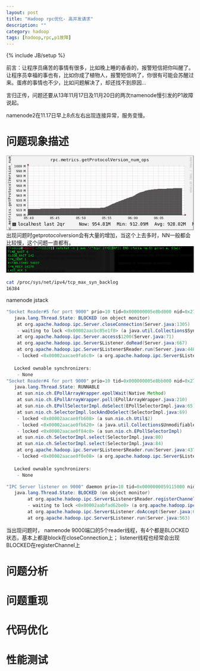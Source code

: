 ```yaml
---
layout: post
title: "Hadoop rpc优化- 高并发请求"
description: ""
category: hadoop 
tags: [hadoop,rpc,p1故障]
---
```

{% include JB/setup %}

前言：让程序员痛苦的事情有很多，比如晚上睡的香香的，报警短信把你叫醒了。让程序员幸福的事也有，比如你成了植物人，报警短信响了，你很有可能会苏醒过来。蛋疼的事情也不少，比如问题解决了，却还找不到原因...

言归正传，问题还要从13年11月17日及11月20日的两次namenode慢引发的P1故障说起。

namenode2在11.17日早上8点左右出现连接异常，服务变慢。

问题现象描述
===

    
![getprotocolversion][getprotocolversion]    
出现问题时getprotocolversion会有大量的增加，当这个上去多时，NN一般都会比较慢，这个问题一直都有。
![netstat][net2]    

```bash
cat /proc/sys/net/ipv4/tcp_max_syn_backlog
16384
```

namenode jstack

```java
"Socket Reader#5 for port 9000" prio=10 tid=0x000000005e8bd000 nid=0x273 waiting for monitor entry [0x0000000044b10000]
   java.lang.Thread.State: BLOCKED (on object monitor)
    at org.apache.hadoop.ipc.Server.closeConnection(Server.java:1305)
    - waiting to lock <0x00002aacbc85e1f8> (a java.util.Collections$SynchronizedList)
    at org.apache.hadoop.ipc.Server.access$1200(Server.java:71)
    at org.apache.hadoop.ipc.Server$Listener.doRead(Server.java:667)
    at org.apache.hadoop.ipc.Server$Listener$Reader.run(Server.java:448)
    - locked <0x00002aacae0fa6c0> (a org.apache.hadoop.ipc.Server$Listener$Reader)

   Locked ownable synchronizers:
    - None
"Socket Reader#4 for port 9000" prio=10 tid=0x000000005e8bb000 nid=0x272 runnable [0x0000000044a0f000]
   java.lang.Thread.State: RUNNABLE
    at sun.nio.ch.EPollArrayWrapper.epollWait(Native Method)
    at sun.nio.ch.EPollArrayWrapper.poll(EPollArrayWrapper.java:210)
    at sun.nio.ch.EPollSelectorImpl.doSelect(EPollSelectorImpl.java:65)
    at sun.nio.ch.SelectorImpl.lockAndDoSelect(SelectorImpl.java:69)
    - locked <0x00002aacae0fb608> (a sun.nio.ch.Util$2)
    - locked <0x00002aacae0fb620> (a java.util.Collections$UnmodifiableSet)
    - locked <0x00002aacae0f84c0> (a sun.nio.ch.EPollSelectorImpl)
    at sun.nio.ch.SelectorImpl.select(SelectorImpl.java:80)
    at sun.nio.ch.SelectorImpl.select(SelectorImpl.java:84)
    at org.apache.hadoop.ipc.Server$Listener$Reader.run(Server.java:437)
    - locked <0x00002aacae0f0e08> (a org.apache.hadoop.ipc.Server$Listener$Reader)

   Locked ownable synchronizers:
    - None
```

```java
"IPC Server listener on 9000" daemon prio=10 tid=0x0000000059115000 nid=0x4da1 waiting for monitor entry [0x0000000044d37000]
   java.lang.Thread.State: BLOCKED (on object monitor)
        at org.apache.hadoop.ipc.Server$Listener$Reader.registerChannel(Server.java:481)
        - waiting to lock <0x00002aabfad62be0> (a org.apache.hadoop.ipc.Server$Listener$Reader)
        at org.apache.hadoop.ipc.Server$Listener.doAccept(Server.java:628)
        at org.apache.hadoop.ipc.Server$Listener.run(Server.java:563)
```

当出现问题时， namenode 9000端口的5个reader线程，有4个都是BLOCKED状态，基本上都是block在closeConnection上； listener线程也经常会出现BLOCKED在registerChannel上

问题分析
===

问题重现
===

代码优化
===

性能测试
===




[getprotocolversion]: /assets/images/rpcimprove/getprotocolversion.jpg
[net2]: /assets/images/rpcimprove/net2.png
[net3]: /assets/images/rpcimprove/net3.png